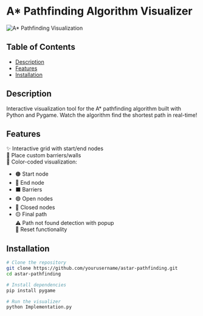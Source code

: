 # A* Pathfinding Algorithm Visualizer

![A* Pathfinding Visualization](screenshot.png)

## Table of Contents
- [Description](#description)
- [Features](#features)
- [Installation](#installation)


## Description
Interactive visualization tool for the A* pathfinding algorithm built with Python and Pygame. Watch the algorithm find the shortest path in real-time!

## Features
✨ Interactive grid with start/end nodes  
🧱 Place custom barriers/walls  
🎨 Color-coded visualization:  
- 🟠 Start node  
- 🔵 End node  
- ⬛ Barriers  
- 🟢 Open nodes  
- 🔴 Closed nodes  
- 🟡 Final path  
⚠️ Path not found detection with popup  
🔄 Reset functionality  

## Installation
```bash
# Clone the repository
git clone https://github.com/yourusername/astar-pathfinding.git
cd astar-pathfinding

# Install dependencies
pip install pygame

# Run the visualizer
python Implementation.py
